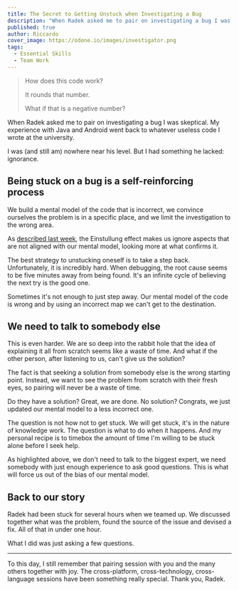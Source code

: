 ```yaml
---
title: The Secret to Getting Unstuck when Investigating a Bug
description: "When Radek asked me to pair on investigating a bug I was skeptical. But I had something he lacked: ignorance."
published: true
author: Riccardo
cover_image: https://odone.io/images/investigator.png
tags:
  - Essential Skills
  - Team Work
---
```


> How does this code work?
>
> It rounds that number.
>
> What if that is a negative number?

When Radek asked me to pair on investigating a bug I was skeptical. My experience with Java and Android went back to whatever useless code I wrote at the university.

I was (and still am) nowhere near his level. But I had something he lacked: ignorance.

## Being stuck on a bug is a self-reinforcing process

We build a mental model of the code that is incorrect, we convince ourselves the problem is in a specific place, and we limit the investigation to the wrong area.

As [described last week](https://odone.io/posts/2020-06-26-why-good-solutions-block-better-ones/), the Einstullung effect makes us ignore aspects that are not aligned with our mental model, looking more at what confirms it.

The best strategy to unstucking oneself is to take a step back. Unfortunately, it is incredibly hard. When debugging, the root cause seems to be five minutes away from being found. It's an infinite cycle of believing the next try is the good one.

Sometimes it's not enough to just step away. Our mental model of the code is wrong and by using an incorrect map we can't get to the destination.

## We need to talk to somebody else

This is even harder. We are so deep into the rabbit hole that the idea of explaining it all from scratch seems like a waste of time. And what if the other person, after listening to us, can't give us the solution?

The fact is that seeking a solution from somebody else is the wrong starting point. Instead, we want to see the problem from scratch with their fresh eyes, so pairing will never be a waste of time.

Do they have a solution? Great, we are done. No solution? Congrats, we just updated our mental model to a less incorrect one.

The question is not how not to get stuck. We will get stuck, it's in the nature of knowledge work. The question is what to do when it happens. And my personal recipe is to timebox the amount of time I'm willing to be stuck alone before I seek help.

As highlighted above, we don't need to talk to the biggest expert, we need somebody with just enough experience to ask good questions. This is what will force us out of the bias of our mental model.

## Back to our story

Radek had been stuck for several hours when we teamed up. We discussed together what was the problem, found the source of the issue and devised a fix. All of that in under one hour.

What I did was just asking a few questions.

---

To this day, I still remember that pairing session with you and the many others together with joy. The cross-platform, cross-technology, cross-language sessions have been something really special. Thank you, Radek.
